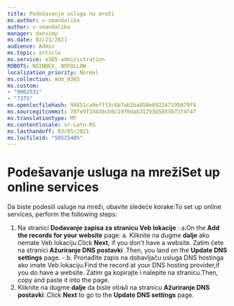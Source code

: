```yaml
---
title: Podešavanje usluga na mreži
ms.author: v-smandalika
author: v-smandalika
manager: dansimp
ms.date: 02/23/2021
audience: Admin
ms.topic: article
ms.service: o365-administration
ROBOTS: NOINDEX, NOFOLLOW
localization_priority: Normal
ms.collection: Adm_O365
ms.custom:
- "9002531"
- "7375"
ms.openlocfilehash: 94651ca9efff3c6b7ab1ba858e092247195679f9
ms.sourcegitcommit: 78fe9f33438cb0c19f0dab31253b5853b73f4f47
ms.translationtype: MT
ms.contentlocale: sr-Latn-RS
ms.lasthandoff: 03/05/2021
ms.locfileid: "50525405"
---
```

# <a name="set-up-online-services"></a><span data-ttu-id="37b17-102">Podešavanje usluga na mreži</span><span class="sxs-lookup"><span data-stu-id="37b17-102">Set up online services</span></span>

<span data-ttu-id="37b17-103">Da biste podesili usluge na mreži, obavite sledeće korake:</span><span class="sxs-lookup"><span data-stu-id="37b17-103">To set up online services, perform the following steps:</span></span>

1. <span data-ttu-id="37b17-104">Na stranici **Dodavanje zapisa za stranicu Veb lokacije** : a.</span><span class="sxs-lookup"><span data-stu-id="37b17-104">On the **Add the records for your website** page: a.</span></span> <span data-ttu-id="37b17-105">Kliknite na dugme **dalje** ako nemate Veb lokaciju.</span><span class="sxs-lookup"><span data-stu-id="37b17-105">Click **Next**, if you don't have a website.</span></span> <span data-ttu-id="37b17-106">Zatim ćete na stranici **Ažuriranje DNS postavki** .</span><span class="sxs-lookup"><span data-stu-id="37b17-106">Then, you land on the **Update DNS settings** page.</span></span>
    <span data-ttu-id="37b17-107">-.</span><span class="sxs-lookup"><span data-stu-id="37b17-107">b.</span></span> <span data-ttu-id="37b17-108">Pronađite zapis na dobavljaču usluga DNS hostinga ako imate Veb lokaciju.</span><span class="sxs-lookup"><span data-stu-id="37b17-108">Find the record at your DNS hosting provider,if you do have a website.</span></span> <span data-ttu-id="37b17-109">Zatim ga kopirajte i nalepite na stranicu.</span><span class="sxs-lookup"><span data-stu-id="37b17-109">Then, copy and paste it into the page.</span></span>
2. <span data-ttu-id="37b17-110">Kliknite na dugme **dalje** da biste otiљli na stranicu **Ažuriranje DNS postavki** .</span><span class="sxs-lookup"><span data-stu-id="37b17-110">Click **Next** to go to the **Update DNS settings** page.</span></span>